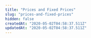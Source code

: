 ```yaml
---
title: "Prices and Fixed Prices"
slug: "prices-and-fixed-prices"
hidden: false
createdAt: "2020-05-02T04:58:37.511Z"
updatedAt: "2020-05-02T04:58:37.511Z"
---
```


